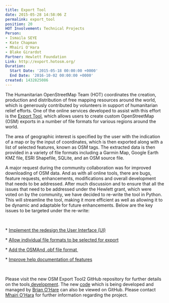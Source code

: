 ```yaml
---
title: Export Tool
date: 2015-05-28 14:58:06 Z
permalink: export_tool
position: 20
HOT Involvement: Technical Projects
Person:
- Ismaila SEYE
- Kate Chapman
- Mhairi O'Hara
- Blake Girardot
Partner: Hewlett Foundation
Link: http://export.hotosm.org/
Duration:
  Start Date: '2015-05-18 00:00:00 +0000'
  End Date: '2016-10-02 00:00:00 +0000'
created: 1432825086
---
```


<p class="p1"><span class="s1">The Humanitarian OpenStreetMap Team (HOT) coordinates the creation, production and distribution of free mapping resources around the world, which is generously contributed by volunteers in support of humanitarian relief efforts. One of the online services developed to assist with this effort is the <a href="http://export.hotosm.org/">Export Tool</a>, which allows users to create custom OpenStreetMap (OSM) exports in a number of file formats for various regions around the world.</span></p><p class="p1"><span class="s1">The area of geographic interest is specified by the user with the indication of a map or by the input of coordinates, which is then exported along with a list of selected features, known as OSM tags. The extracted data is then provided in a variety of file formats including a Garmin Map, Google Earth KMZ file, ESRI Shapefile, SQLite, and an OSM source file.</span><span class="s1">&nbsp;</span></p><p class="p1"><span class="s1">A major request during the community collaboration was for improved downloading of OSM data. And as with all online tools, there are bugs, feature requests, enhancements, modifications and overall development that needs to be addressed. After much discussion and to ensure that all the issues that need to be addressed under the Hewlett grant, which were voted on by the community, we have decided to re-write the tool in Python. This will streamline the tool, making it more efficient as well as allowing it to be dynamic and adaptable for future enhancements. Below are the key issues to be targeted under the re-write:</span></p><p class="p2">&nbsp;</p><p class="p1"><span class="s1">* <a href="https://github.com/hotosm/hot-exports/issues/68">Implement the redesign the User Interface (UI) </a><br></span></p><p class="p1"><span class="s1">* <a href="https://github.com/hotosm/hot-exports/issues/78">Allow individual file formats to be selected for export</a><br></span></p><p class="p1"><span class="s1">* <a href="https://github.com/hotosm/hot-exports/issues/77">Add the OSMAnd .obf file format&nbsp;</a></span></p><p class="p1"><span class="s1">* <a href="https://github.com/hotosm/hot-exports/issues/90">Improve help documentation of features</a>&nbsp;</span></p><p class="p1">&nbsp;</p><p class="p1">Please visit the new OSM Export Tool2 GitHub repository for further details on the tools<a href="https://github.com/hotosm/osm-export-tool2/wiki"> development</a>. The new <a href="https://github.com/hotosm/osm-export-tool2">code</a> which is&nbsp;being developed and managed by <a href="mailto:brian.ohare@hotosm.org">Brian O'Hare</a>&nbsp;can also be viewed on GitHub. Please contact <a href="mailto:mhairi.ohara@hotosm.org">Mhairi O'Hara</a>&nbsp;for further information regarding the project.</p><p class="p1">&nbsp;</p><p class="p1">&nbsp;</p><p class="p1">&nbsp;</p>
